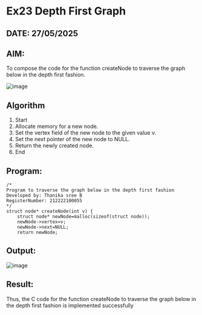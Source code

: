 # Ex23 Depth First Graph
## DATE: 27/05/2025
## AIM:
To compose the code for the function createNode to traverse the graph below in the depth first fashion.

![image](https://github.com/user-attachments/assets/63552824-d0a3-49c6-a473-6db27d1f03e4)

## Algorithm
1. Start
2. Allocate memory for a new node.
3. Set the vertex field of the new node to the given value v.
4. Set the next pointer of the new node to NULL.
5. Return the newly created node.
6. End
   

## Program:
```
/*
Program to traverse the graph below in the depth first fashion
Developed by: Thanika sree B
RegisterNumber: 212222100055 
*/
struct node* createNode(int v) {
    struct node* newNode=malloc(sizeof(struct node));
    newNode->vertex=v;
    newNode->next=NULL;
    return newNode;
```

## Output:

![image](https://github.com/user-attachments/assets/b51c7114-53e3-4311-896e-23dbd4825a6e)



## Result:
Thus, the C code for the function createNode to traverse the graph below in the depth first fashion is implemented successfully
